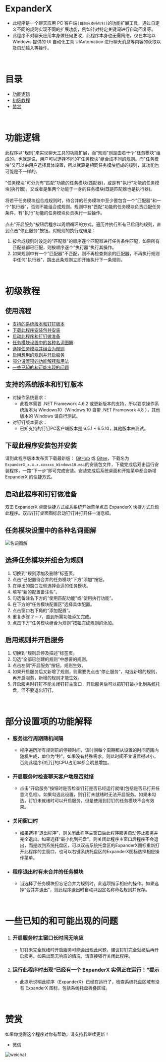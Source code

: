 # ExpanderX

- 此程序是一个聊天应用 PC 客户端`(目前只支持钉钉)`的功能扩展工具，通过自定义不同的规则实现不同的扩展功能，例如针对特定关键词进行自动回复等。
- 此程序不对聊天应用本身做任何更改，此程序本身也无需网络，仅在本地以 Windows 提供的 UI 自动化工具 UIAutomation 进行聊天消息等内容的获取以及自动输入等操作。

<br/>

# 目录

- [功能逻辑](#功能逻辑)
- [初级教程](#初级教程)
- [赞赏](#赞赏)

<br/>

# 功能逻辑

此程序以"规则"来实现聊天工具的功能扩展，而"规则"则是由若干个"任务模块"组成的。也就是说，用户可以选择不同的"任务模块"组合成不同的规则。而"任务模块"又可以由用户选择具体设置，所以就算是相同任务模块组成的规则，其功能也可能是不一样的。<br/><br/>
"任务模块"可分为有"匹配"功能的任务模块(匹配器)，或是有"执行"功能的任务模块(执行器)，又或者是集两个功能于一身的任务模块(既是匹配器也是执行器)。<br/><br/>
将若干任务模块组合成规则时，待合并的任务模块中至少要包含一个"匹配器"和一个"执行器"，否则不能组合成规则。规则中有"匹配"功能的任务模块负责匹配任务条件，有"执行"功能的任务模块负责执行一些操作。<br/><br/>
点击"开启服务"按钮后程序以周期循环的方式，遍历并执行所有已启用的规则，直到点击"停止服务"按钮。对规则的执行逻辑是：

1. 按合成规则时设定的"匹配器"的顺序逐个匹配器进行任务条件匹配，如果所有匹配器都已匹配，则按顺序逐个"执行器"执行其操作。
2. 如果规则中有一个"匹配器"不匹配，则不再检查剩余的匹配器，不再执行规则中任何"执行器"，跳出此条规则立即开始执行下一条规则。

<br/>

# 初级教程

## 使用流程

- [支持的系统版本和钉钉版本](#支持的系统版本和钉钉版本)
- [下载此程序安装包并安装](#下载此程序安装包并安装)
- [启动此程序和钉钉做准备](#启动此程序和钉钉做准备)
- [任务模块设置中的各种名词图解](#任务模块设置中的各种名词图解)
- [选择任务模块并组合为规则](#选择任务模块并组合为规则)
- [启用想用的规则并开启服务](#启用规则并开启服务)
- [部分设置项的功能解释和用法](#部分设置项的功能解释)
- [一些已知的和可能出现的问题](#一些已知的和可能出现的问题)

## 支持的系统版本和钉钉版本

- 对操作系统要求：
  + 此程序需要 .NET Framework 4.6.2 或更新版本的支持，所以要求操作系统版本为 Windows10（Windows 10 自带 .NET Framework 4.8 ），其他版本的 Windows 请自行测试。
- 对钉钉版本要求：
  + 已知支持的钉钉PC客户端版本是 6.5.1 ~ 6.5.10，其他版本未测试。

## 下载此程序安装包并安装

请到此程序版本发布页下载最新版：
[GitHub](https://github.com/hrpzcf/ExpanderX/releases) 或 [Gitee](https://gitee.com/hrpzcf/ExpanderX/releases)，下载名为`ExpanderX_x.x.x.xxxxxx_Windows10.msi`的安装包文件，下载完成后双击运行安装程序，一路“下一步”即可完成安装。安装完成后系统桌面和开始菜单都会新增 ExpanderX 的快捷方式。

## 启动此程序和钉钉做准备

双击 ExpanderX 桌面快捷方式或从系统开始菜单点击 ExpanderX 快捷方式启动此程序。双击钉钉桌面图标启动钉钉并打开任一消息框。

## 任务模块设置中的各种名词图解

![名词图解](/Images/diagram.png)

## 选择任务模块并组合为规则

1. 切换到“规则添加及删除”标签页。
2. 点击“已配置待合并的任务模块”下方“添加”按钮。
3. 在弹出的窗口左侧选择合适的任务模块。
4. 填写“新的配置备注名”。
5. 勾选备注名下方的“使用匹配功能”或“使用执行功能”。
6. 在下方的“任务模块配置区”选择具体配置。
7. 点击窗口右下角的“添加配置”。
8. 重复步骤 2 ~ 7，直到所需功能添加完成。
9. 点击下方“任务模块组合为规则”按钮完成规则的添加。

## 启用规则并开启服务

1. 切换到“规则启停及描述”标签页。
2. 勾选“全部已创建的规则”中想要的规则。
3. 点击左侧“开启服务”按钮，规则生效。
4. 如果开启服务后又新增了规则，则需要先点击“停止服务”，勾选新增的规则，再开启服务，新增的规则才能生效。
5. 开启服务时钉钉不能关闭钉钉主窗口，开启服务后可以把钉钉最小化到系统托盘，但不要退出钉钉。

<br/>

# 部分设置项的功能解释

- ### 服务运行周期随机间隔
  + 程序遍历所有规则前的停顿时间，该时间每个周期都从设置的时间范围内随机生成，单位为“秒”。如果没有特殊需求，则此时间不宜设置得过小，否则此程序和钉钉的CPU占用率都会明显增加。
- ### 开启服务时检查聊天客户端是否就绪
  + 点击“开启服务”按钮时是否检查钉钉是否已经运行就绪(包括是否已打开任意消息框)。如果勾选此设置，则钉钉未就绪时无法开启服务。如果未勾选，钉钉未就绪时可以开启服务，但是使用到钉钉的任务模块不会有效果。
- ### 关闭窗口时
  + 如果选择“退出程序”，则关闭此程序主窗口后此程序服务自动停止服务并完全退出。如果选择“最小化到托盘”，则关闭此程序主窗口后程序不会退出，而是收到系统托盘区，可以双击系统托盘区的ExpanderX图标重新打开此程序的主窗口，也可以右键系统托盘区的ExpanderX图标选择相应操作菜单。
- ### 程序退出时有未合并的任务模块
  + 当选择了任务模块但忘记合并为规则时，此选项指示相应的操作。如果选择“合并并退出”，则此程序退出时自动以固定名称命名规则并保存。

<br/>

# 一些已知的和可能出现的问题

1. ### 开启服务时主窗口长时间无响应
   + 钉钉未完全就绪时开启服务可能会出现此问题，建议钉钉完全就绪后再开启服务。如果出现无响应的情况，请直接强行关闭此程序。
2. ### 运行此程序时出现“已经有一个 ExpanderX 实例正在运行！”提示
   + 此提示说明此程序（ExpanderX）已经在运行了，检查系统托盘区域有没有 ExpanderX 图标，包括系统托盘折叠区域。

<br/>

# 赞赏

如果你觉得这个程序对你有帮助，请支持我继续更新！

* 微信

![weichat](Images/wechat.png)
